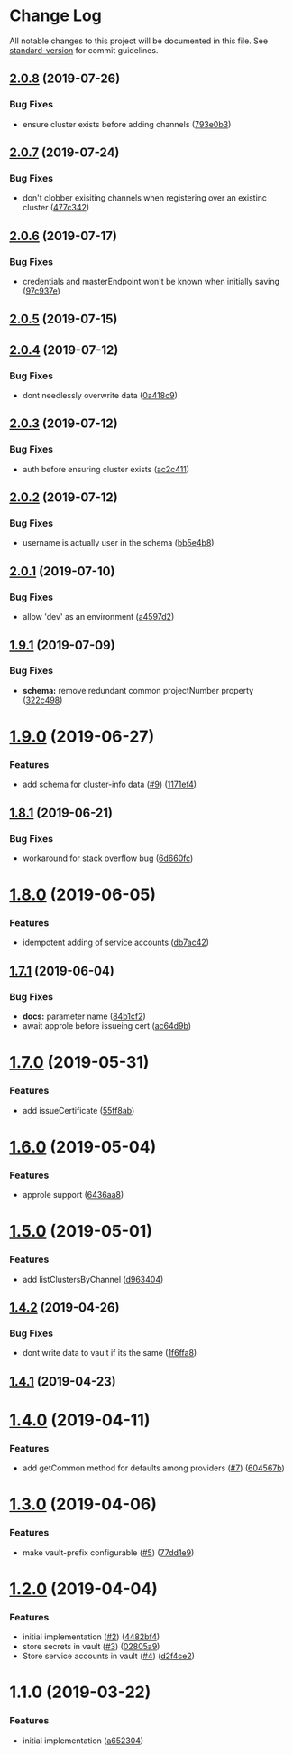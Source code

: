 # Change Log

All notable changes to this project will be documented in this file. See [standard-version](https://github.com/conventional-changelog/standard-version) for commit guidelines.

## [2.0.8](https://github.com/npm-wharf/cluster-info-client/compare/v2.0.7...v2.0.8) (2019-07-26)


### Bug Fixes

* ensure cluster exists before adding channels ([793e0b3](https://github.com/npm-wharf/cluster-info-client/commit/793e0b3))



## [2.0.7](https://github.com/npm-wharf/cluster-info-client/compare/v2.0.6...v2.0.7) (2019-07-24)


### Bug Fixes

* don't clobber exisiting channels when registering over an existinc cluster ([477c342](https://github.com/npm-wharf/cluster-info-client/commit/477c342))



## [2.0.6](https://github.com/npm-wharf/cluster-info-client/compare/v2.0.5...v2.0.6) (2019-07-17)


### Bug Fixes

* credentials and masterEndpoint won't be known when initially saving ([97c937e](https://github.com/npm-wharf/cluster-info-client/commit/97c937e))



## [2.0.5](https://github.com/npm-wharf/cluster-info-client/compare/v2.0.4...v2.0.5) (2019-07-15)



## [2.0.4](https://github.com/npm-wharf/cluster-info-client/compare/v2.0.3...v2.0.4) (2019-07-12)


### Bug Fixes

* dont needlessly overwrite data ([0a418c9](https://github.com/npm-wharf/cluster-info-client/commit/0a418c9))



## [2.0.3](https://github.com/npm-wharf/cluster-info-client/compare/v2.0.2...v2.0.3) (2019-07-12)


### Bug Fixes

* auth before ensuring cluster exists ([ac2c411](https://github.com/npm-wharf/cluster-info-client/commit/ac2c411))



## [2.0.2](https://github.com/npm-wharf/cluster-info-client/compare/v2.0.1...v2.0.2) (2019-07-12)


### Bug Fixes

* username is actually user in the schema ([bb5e4b8](https://github.com/npm-wharf/cluster-info-client/commit/bb5e4b8))



## [2.0.1](https://github.com/npm-wharf/cluster-info-client/compare/v2.0.0...v2.0.1) (2019-07-10)


### Bug Fixes

* allow 'dev' as an environment ([a4597d2](https://github.com/npm-wharf/cluster-info-client/commit/a4597d2))



## [1.9.1](https://github.com/npm-wharf/cluster-info-client/compare/v1.9.0...v1.9.1) (2019-07-09)


### Bug Fixes

* **schema:** remove redundant common projectNumber property ([322c498](https://github.com/npm-wharf/cluster-info-client/commit/322c498))



# [1.9.0](https://github.com/npm-wharf/cluster-info-client/compare/v1.8.1...v1.9.0) (2019-06-27)


### Features

* add schema for cluster-info data ([#9](https://github.com/npm-wharf/cluster-info-client/issues/9)) ([1171ef4](https://github.com/npm-wharf/cluster-info-client/commit/1171ef4))



## [1.8.1](https://github.com/npm-wharf/cluster-info-client/compare/v1.8.0...v1.8.1) (2019-06-21)


### Bug Fixes

* workaround for stack overflow bug ([6d660fc](https://github.com/npm-wharf/cluster-info-client/commit/6d660fc))



# [1.8.0](https://github.com/npm-wharf/cluster-info-client/compare/v1.7.1...v1.8.0) (2019-06-05)


### Features

* idempotent adding of service accounts ([db7ac42](https://github.com/npm-wharf/cluster-info-client/commit/db7ac42))



## [1.7.1](https://github.com/npm-wharf/cluster-info-client/compare/v1.7.0...v1.7.1) (2019-06-04)


### Bug Fixes

* **docs:** parameter name ([84b1cf2](https://github.com/npm-wharf/cluster-info-client/commit/84b1cf2))
* await approle before issueing cert ([ac64d9b](https://github.com/npm-wharf/cluster-info-client/commit/ac64d9b))



# [1.7.0](https://github.com/npm-wharf/cluster-info-client/compare/v1.6.0...v1.7.0) (2019-05-31)


### Features

* add issueCertificate ([55ff8ab](https://github.com/npm-wharf/cluster-info-client/commit/55ff8ab))



# [1.6.0](https://github.com/npm-wharf/cluster-info-client/compare/v1.5.0...v1.6.0) (2019-05-04)


### Features

* approle support ([6436aa8](https://github.com/npm-wharf/cluster-info-client/commit/6436aa8))



# [1.5.0](https://github.com/npm-wharf/cluster-info-client/compare/v1.4.2...v1.5.0) (2019-05-01)


### Features

* add listClustersByChannel ([d963404](https://github.com/npm-wharf/cluster-info-client/commit/d963404))



## [1.4.2](https://github.com/npm-wharf/cluster-info-client/compare/v1.4.1...v1.4.2) (2019-04-26)


### Bug Fixes

* dont write data to vault if its the same ([1f6ffa8](https://github.com/npm-wharf/cluster-info-client/commit/1f6ffa8))



## [1.4.1](https://github.com/npm-wharf/cluster-info-client/compare/v1.4.0...v1.4.1) (2019-04-23)



# [1.4.0](https://github.com/npm-wharf/cluster-info-client/compare/v1.3.0...v1.4.0) (2019-04-11)


### Features

* add getCommon method for defaults among providers ([#7](https://github.com/npm-wharf/cluster-info-client/issues/7)) ([604567b](https://github.com/npm-wharf/cluster-info-client/commit/604567b))



# [1.3.0](https://github.com/npm-wharf/cluster-info-client/compare/v1.2.0...v1.3.0) (2019-04-06)


### Features

* make vault-prefix configurable ([#5](https://github.com/npm-wharf/cluster-info-client/issues/5)) ([77dd1e9](https://github.com/npm-wharf/cluster-info-client/commit/77dd1e9))



# [1.2.0](https://github.com/npm-wharf/cluster-info-client/compare/v1.1.0...v1.2.0) (2019-04-04)


### Features

* initial implementation ([#2](https://github.com/npm-wharf/cluster-info-client/issues/2)) ([4482bf4](https://github.com/npm-wharf/cluster-info-client/commit/4482bf4))
* store secrets in vault ([#3](https://github.com/npm-wharf/cluster-info-client/issues/3)) ([02805a9](https://github.com/npm-wharf/cluster-info-client/commit/02805a9))
* Store service accounts in vault ([#4](https://github.com/npm-wharf/cluster-info-client/issues/4)) ([d2f4ce2](https://github.com/npm-wharf/cluster-info-client/commit/d2f4ce2))



# 1.1.0 (2019-03-22)


### Features

* initial implementation ([a652304](https://github.com/npm-wharf/cluster-info-client/commit/a652304))
